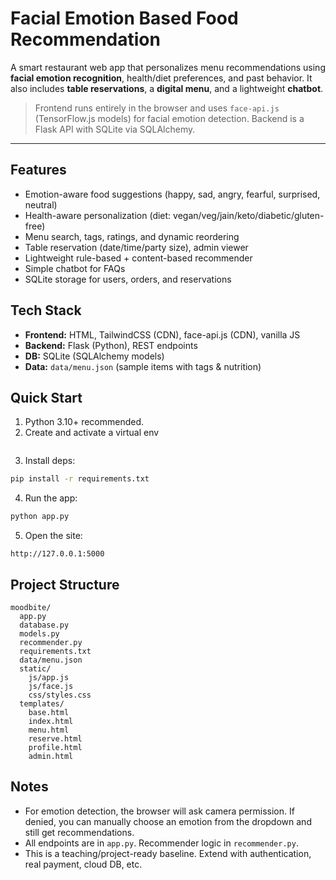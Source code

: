 # Facial Emotion Based Food Recommendation 

A smart restaurant web app that personalizes menu recommendations using **facial emotion recognition**, health/diet preferences, and past behavior. It also includes **table reservations**, a **digital menu**, and a lightweight **chatbot**.

> Frontend runs entirely in the browser and uses `face-api.js` (TensorFlow.js models) for facial emotion detection. Backend is a Flask API with SQLite via SQLAlchemy.

---

## Features
- Emotion-aware food suggestions (happy, sad, angry, fearful, surprised, neutral)
- Health-aware personalization (diet: vegan/veg/jain/keto/diabetic/gluten-free)
- Menu search, tags, ratings, and dynamic reordering
- Table reservation (date/time/party size), admin viewer
- Lightweight rule-based + content-based recommender
- Simple chatbot for FAQs
- SQLite storage for users, orders, and reservations

## Tech Stack
- **Frontend:** HTML, TailwindCSS (CDN), face-api.js (CDN), vanilla JS
- **Backend:** Flask (Python), REST endpoints
- **DB:** SQLite (SQLAlchemy models)
- **Data:** `data/menu.json` (sample items with tags & nutrition)

## Quick Start

1) Python 3.10+ recommended.
2) Create and activate a virtual env
```bash
```
3) Install deps:
```bash
pip install -r requirements.txt
```
4) Run the app:
```bash
python app.py
```
5) Open the site:
```
http://127.0.0.1:5000
```

## Project Structure
```
moodbite/
  app.py
  database.py
  models.py
  recommender.py
  requirements.txt
  data/menu.json
  static/
    js/app.js
    js/face.js
    css/styles.css
  templates/
    base.html
    index.html
    menu.html
    reserve.html
    profile.html
    admin.html
```

## Notes
- For emotion detection, the browser will ask camera permission. If denied, you can manually choose an emotion from the dropdown and still get recommendations.
- All endpoints are in `app.py`. Recommender logic in `recommender.py`.
- This is a teaching/project-ready baseline. Extend with authentication, real payment, cloud DB, etc.
